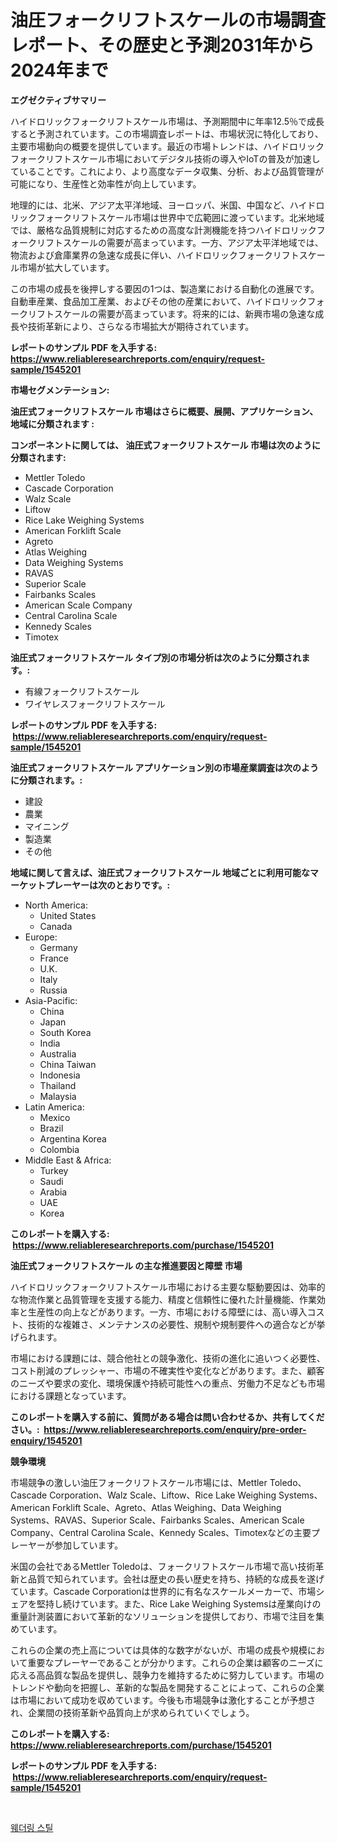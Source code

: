 <p><h1>油圧フォークリフトスケールの市場調査レポート、その歴史と予測2031年から2024年まで</h1></p><p><strong>エグゼクティブサマリー</strong></p>
<p><p>ハイドロリックフォークリフトスケール市場は、予測期間中に年率12.5％で成長すると予測されています。この市場調査レポートは、市場状況に特化しており、主要市場動向の概要を提供しています。最近の市場トレンドは、ハイドロリックフォークリフトスケール市場においてデジタル技術の導入やIoTの普及が加速していることです。これにより、より高度なデータ収集、分析、および品質管理が可能になり、生産性と効率性が向上しています。</p><p>地理的には、北米、アジア太平洋地域、ヨーロッパ、米国、中国など、ハイドロリックフォークリフトスケール市場は世界中で広範囲に渡っています。北米地域では、厳格な品質規制に対応するための高度な計測機能を持つハイドロリックフォークリフトスケールの需要が高まっています。一方、アジア太平洋地域では、物流および倉庫業界の急速な成長に伴い、ハイドロリックフォークリフトスケール市場が拡大しています。</p><p>この市場の成長を後押しする要因の1つは、製造業における自動化の進展です。自動車産業、食品加工産業、およびその他の産業において、ハイドロリックフォークリフトスケールの需要が高まっています。将来的には、新興市場の急速な成長や技術革新により、さらなる市場拡大が期待されています。</p></p>
<p><strong>レポートのサンプル PDF を入手する: <a href="https://www.reliableresearchreports.com/enquiry/request-sample/1545201">https://www.reliableresearchreports.com/enquiry/request-sample/1545201</a></strong></p>
<p><strong>市場セグメンテーション:</strong></p>
<p><strong> 油圧式フォークリフトスケール 市場はさらに概要、展開、アプリケーション、地域に分類されます :</strong></p>
<p><strong>コンポーネントに関しては、 油圧式フォークリフトスケール 市場は次のように分類されます: &nbsp;</strong></p>
<p><ul><li>Mettler Toledo</li><li>Cascade Corporation</li><li>Walz Scale</li><li>Liftow</li><li>Rice Lake Weighing Systems</li><li>American Forklift Scale</li><li>Agreto</li><li>Atlas Weighing</li><li>Data Weighing Systems</li><li>RAVAS</li><li>Superior Scale</li><li>Fairbanks Scales</li><li>American Scale Company</li><li>Central Carolina Scale</li><li>Kennedy Scales</li><li>Timotex</li></ul></p>
<p><strong> 油圧式フォークリフトスケール タイプ別の市場分析は次のように分類されます。:</strong></p>
<p><ul><li>有線フォークリフトスケール</li><li>ワイヤレスフォークリフトスケール</li></ul></p>
<p><strong>レポートのサンプル PDF を入手する: &nbsp;<a href="https://www.reliableresearchreports.com/enquiry/request-sample/1545201">https://www.reliableresearchreports.com/enquiry/request-sample/1545201</a></strong></p>
<p><strong> 油圧式フォークリフトスケール アプリケーション別の市場産業調査は次のように分類されます。:</strong></p>
<p><ul><li>建設</li><li>農業</li><li>マイニング</li><li>製造業</li><li>その他</li></ul></p>
<p><strong>地域に関して言えば、油圧式フォークリフトスケール 地域ごとに利用可能なマーケットプレーヤーは次のとおりです。:</strong></p>
<p><ul>
    <li>
        North America:
        <ul>
            <li>United States</li>
            <li>Canada</li>
        </ul>
    </li>
    <li>
        Europe:
        <ul>
            <li>Germany</li>
            <li>France</li>
            <li>U.K.</li>
            <li>Italy</li>
            <li>Russia</li>
        </ul>
    </li>
    <li>
        Asia-Pacific:
        <ul>
            <li>China</li>
            <li>Japan</li>
            <li>South Korea</li>
            <li>India</li>
            <li>Australia</li>
            <li>China Taiwan</li>
            <li>Indonesia</li>
            <li>Thailand</li>
            <li>Malaysia</li>
        </ul>
    </li>
    <li>
        Latin America:
        <ul>
            <li>Mexico</li>
            <li>Brazil</li>
            <li>Argentina Korea</li>
            <li>Colombia</li>
        </ul>
    </li>
    <li>
        Middle East & Africa:
        <ul>
            <li>Turkey</li>
            <li>Saudi</li>
            <li>Arabia</li>
            <li>UAE</li>
            <li>Korea</li>
        </ul>
    </li>
    </ul></p>
<p><strong>このレポートを購入する: &nbsp;<a href="https://www.reliableresearchreports.com/purchase/1545201">https://www.reliableresearchreports.com/purchase/1545201</a></strong></p>
<p><strong>油圧式フォークリフトスケール の主な推進要因と障壁 市場</strong></p>
<p><p>ハイドロリックフォークリフトスケール市場における主要な駆動要因は、効率的な物流作業と品質管理を支援する能力、精度と信頼性に優れた計量機能、作業効率と生産性の向上などがあります。一方、市場における障壁には、高い導入コスト、技術的な複雑さ、メンテナンスの必要性、規制や規制要件への適合などが挙げられます。</p><p>市場における課題には、競合他社との競争激化、技術の進化に追いつく必要性、コスト削減のプレッシャー、市場の不確実性や変化などがあります。また、顧客のニーズや要求の変化、環境保護や持続可能性への重点、労働力不足なども市場における課題となっています。</p></p>
<p><strong>このレポートを購入する前に、質問がある場合は問い合わせるか、共有してください。:&nbsp; <a href="https://www.reliableresearchreports.com/enquiry/pre-order-enquiry/1545201">https://www.reliableresearchreports.com/enquiry/pre-order-enquiry/1545201</a></strong></p>
<p><strong>競争環境</strong></p>
<p><p>市場競争の激しい油圧フォークリフトスケール市場には、Mettler Toledo、Cascade Corporation、Walz Scale、Liftow、Rice Lake Weighing Systems、American Forklift Scale、Agreto、Atlas Weighing、Data Weighing Systems、RAVAS、Superior Scale、Fairbanks Scales、American Scale Company、Central Carolina Scale、Kennedy Scales、Timotexなどの主要プレーヤーが参加しています。 </p><p>米国の会社であるMettler Toledoは、フォークリフトスケール市場で高い技術革新と品質で知られています。会社は歴史の長い歴史を持ち、持続的な成長を遂げています。Cascade Corporationは世界的に有名なスケールメーカーで、市場シェアを堅持し続けています。また、Rice Lake Weighing Systemsは産業向けの重量計測装置において革新的なソリューションを提供しており、市場で注目を集めています。</p><p>これらの企業の売上高については具体的な数字がないが、市場の成長や規模において重要なプレーヤーであることが分かります。これらの企業は顧客のニーズに応える高品質な製品を提供し、競争力を維持するために努力しています。市場のトレンドや動向を把握し、革新的な製品を開発することによって、これらの企業は市場において成功を収めています。今後も市場競争は激化することが予想され、企業間の技術革新や品質向上が求められていくでしょう。</p></p>
<p><strong>このレポートを購入する: &nbsp; <a href="https://www.reliableresearchreports.com/purchase/1545201">https://www.reliableresearchreports.com/purchase/1545201</a></strong></p>
<p><strong>レポートのサンプル PDF を入手する: &nbsp;<a href="https://www.reliableresearchreports.com/enquiry/request-sample/1545201">https://www.reliableresearchreports.com/enquiry/request-sample/1545201</a></strong><strong></strong></p>
<p>&nbsp;</p>
<p><p><a href="https://medium.com/@gradyporer56562023/%EB%82%A0%EC%94%A8-%EA%B0%95%EC%B2%A0-%EC%8B%9C%EC%9E%A5-%EA%B7%9C%EB%AA%A8-%EC%8B%9C%EC%9E%A5-%EC%A0%84%EB%A7%9D-%EB%B0%8F-%EC%8B%9C%EC%9E%A5-%EC%98%88%EC%B8%A1-2024%EB%85%84%EB%B6%80%ED%84%B0-2031%EB%85%84%EA%B9%8C%EC%A7%80-441fc6e6b18f">웨더링 스틸</a></p></p>